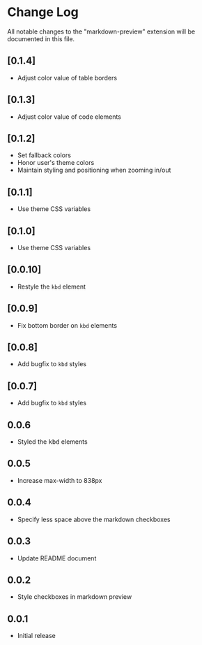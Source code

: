 <!-- markdownlint-disable no-inline-html -->

# Change Log

All notable changes to the "markdown-preview" extension will be documented in this file.

## [0.1.4]

- Adjust color value of table borders

## [0.1.3]

- Adjust color value of code elements

## [0.1.2]

- Set fallback colors
- Honor user's theme colors
- Maintain styling and positioning when zooming in/out

## [0.1.1]

- Use theme CSS variables

## [0.1.0]

- Use theme CSS variables

## [0.0.10]

- Restyle the `kbd` element

## [0.0.9]

- Fix bottom border on `kbd` elements

## [0.0.8]

- Add bugfix to `kbd` styles

## [0.0.7]

- Add bugfix to `kbd` styles

## 0.0.6

- Styled the <kbd>kbd</kbd> elements

## 0.0.5

- Increase max-width to 838px

## 0.0.4

- Specify less space above the markdown checkboxes

## 0.0.3

- Update README document

## 0.0.2

- Style checkboxes in markdown preview

## 0.0.1

- Initial release
